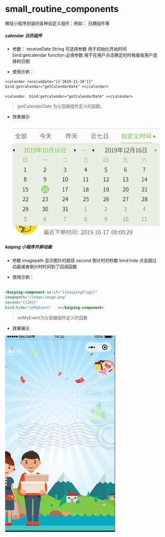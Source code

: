 # small_routine_components
微信小程序封装的各种自定义组件：例如： 日期组件等

##### calendar 日历组件

- 参数：  receiveDate String 可选择参数 用于初始化开始时间 
           bind:getcalendar  function 必填参数 用于在用户点击确定的时候接收用户选择的日期

- 使用示例：

```
<calendar receiveDate="{{'2019-11-19'}}"  bind:getcalendar="getCalendarDate" ></calendar>

<calendar  bind:getcalendar="getCalendarDate" ></calendar>

```
> getCalendarDate 为父容器组件定义的函数。

- 效果展示
  
    ![avatar](./calendar/xiaoguo.png)


##### kaiping 小程序开屏动画

- 参数 imagepath 显示图片的路径   second 倒计时的秒数  bind:hide 点击跳过动画或者倒计时时间到了回调函数


- 使用示例：

```html

<kaiping-component wx:if="{{kaipingFlag}}" 
imagepath="/image/image.png" 
second="{{10}}" 
bind:hide="onMyEvent"   ></kaiping-component>
```
> onMyEvent为父容器组件定义的函数

- 效果展示

![avatar](./kaiping/example.jpg)

